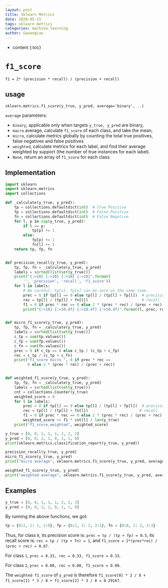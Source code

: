 ```yaml
---
layout: post
title: Sklearn Metrics
date: 2020-05-21
tags: sklearn metrics
categories: machine_learning
author: GaoangLau
---
```

* content
{:toc}


# `f1_score`
`f1 = 2* (precision * recall) / (precision + recall)`




## usage 
`sklearn.metrics.f1_score(y_true, y_pred, average='binary', ..)`

`average` parameters: 
* `binary`, applicable only when targets `y_true, y_pred` are binary,
* `macro` average, calculate `f1_score` of each class, and take the mean,
* `micro`, calculate metrics globally by counting the total true positives, false negatives and false positives
* `weighted`, calculate metrics for each label, and find their average weighted by support (the number of true instances for each label).
* `None`, return an array of `f1_score` for each class

## Implementation 
```python
import sklearn
import sklearn.metrics
import collections

def _calculate(y_true, y_pred):
    tp = collections.defaultdict(int)  # True Positive
    fp = collections.defaultdict(int)  # False Positive
    fn = collections.defaultdict(int)  # False Negative
    for l, p in zip(y_true, y_pred):
        if l == p:
            tp[p] += 1
        else:
            fp[p] += 1
            fn[l] += 1
    return tp, fp, fn


def precision_recall(y_true, y_pred):
    tp, fp, fn = _calculate(y_true, y_pred)
    labels = sorted(list(set(y_true)))
    print("{:>10} {:>10} {:>10} {:>10}".format(
        '', 'precision', 'recall', 'f1_score'))
    for l in labels:
        # Be careful, tp[x], fp[x] can be zero at the same time.
        prec = 0 if tp[l] == 0 else tp[l] / (tp[l] + fp[l])  # precision
        rec = tp[l] / (tp[l] + fn[l])                        # recall
        f1 = 0 if prec * rec == 0 else 2 * (prec * rec) / (prec + rec)
        print("{:>10} {:>10.4f} {:>10.4f} {:>10.4f}".format(l, prec, rec, f1))


def micro_f1_score(y_true, y_pred):
    tp, fp, fn = _calculate(y_true, y_pred)
    labels = sorted(list(set(y_true)))
    c_tp = sum(tp.values())
    c_fp = sum(fp.values())
    c_fn = sum(fn.values())
    prec = 0 if c_tp == 0 else c_tp / (c_tp + c_fp)
    rec = c_tp / (c_tp + c_fn)
    print("f1_score micro ", 0 if prec * rec ==
          0 else 2 * (prec * rec) / (prec + rec))


def weighted_f1_score(y_true, y_pred):
    tp, fp, fn = _calculate(y_true, y_pred)
    labels = sorted(list(set(y_true)))
    cnt = collections.Counter(y_true)
    weighted_score = 0
    for l in labels:
        prec = 0 if tp[l] == 0 else tp[l] / (tp[l] + fp[l])  # precision
        rec = tp[l] / (tp[l] + fn[l])                       # recall
        f1 = 0 if prec * rec == 0 else 2 * (prec * rec) / (prec + rec)
        weighted_score += f1 * cnt[l] / len(y_true)
    print("f1_score_weighted", weighted_score)

y_true = [0, 0, 1, 1, 1, 2, 2, 2]
y_pred = [0, 0, 2, 1, 0, 1, 1, 0]
print(sklearn.metrics.classification_report(y_true, y_pred))

precision_recall(y_true, y_pred)
micro_f1_score(y_true, y_pred)
print("micro average", sklearn.metrics.f1_score(y_true, y_pred, average='micro'))

weighted_f1_score(y_true, y_pred)
print("weighted average", sklearn.metrics.f1_score(y_true, y_pred, average='weighted'))
```

## Examples
```python
y_true = [0, 0, 1, 1, 1, 2, 2, 2]
y_pred = [0, 0, 2, 1, 0, 1, 1, 0]
```
By running the above functions, we got:
```python
tp = {0:2, 1: 1, 2:0}, fp = {0:2, 1: 2, 2:1}, fn = {0:0, 1: 2, 2:3} 
```

Thus, for class `0`, its precision score is: `prec = tp / (tp + fp) = 0.5`, its recall score is: `rec = tp / (tp + fn) = 1`, and `f1_score = 2*(prec*rec) / (prec + rec) = 0.67`. 

For class `1`, `prec = 0.33, rec = 0.33, f1_score = 0.33`. 

For class `2`, `prec = 0.00, rec = 0.00, f1_score = 0.00`. 

The `weighted f1_score`  of `y_pred` is therefore `f1_score[0] * 2 / 8 + f1_score[1] * 3 / 8 + f1_score[2] * 3 / 8 = 0.29167`.

